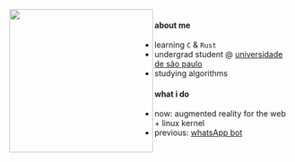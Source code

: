 <img height="256" align="left" src="https://user-images.githubusercontent.com/39812919/122685073-b5075180-d1df-11eb-8172-9ee6ada53190.gif" />

#### about me

- learning `C` & `Rust`
- undergrad student @ [universidade de são paulo](https://www5.usp.br)
- studying algorithms

#### what i do

- now: augmented reality for the web + linux kernel
- previous: [whatsApp bot](https://app.machinazap.com)
